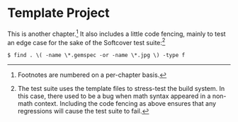 # Template Project

This is another chapter.[^numbering] It also includes a little code fencing, mainly to test an edge case for the sake of the Softcover test suite:[^why_code_fencing]

```console
$ find . \( -name \*.gemspec -or -name \*.jpg \) -type f
```

[^numbering]: Footnotes are numbered on a per-chapter basis.

[^why_code_fencing]: The test suite uses the template files to stress-test the build system. In this case, there used to be a bug when math syntax appeared in a non-math context. Including the code fencing as above ensures that any regressions will cause the test suite to fail.